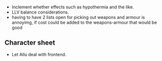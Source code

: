 - Inclement whether effects such as hypothermia and the like.
- LLV balance considerations.
- having to have 2 lists open for picking out weapons and armour is annoyimg, if cost could be added to the weapons-armour that would be good


## Character sheet
- Let Allu deal with frontend.
